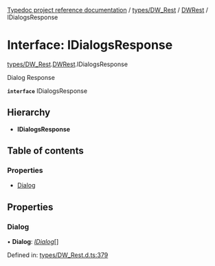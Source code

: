 [Typedoc project reference documentation](../README.md) / [types/DW_Rest](../modules/types_dw_rest.md) / [DWRest](../modules/types_dw_rest.dwrest.md) / IDialogsResponse

# Interface: IDialogsResponse

[types/DW_Rest](../modules/types_dw_rest.md).[DWRest](../modules/types_dw_rest.dwrest.md).IDialogsResponse

Dialog Response

**`interface`** IDialogsResponse

## Hierarchy

* **IDialogsResponse**

## Table of contents

### Properties

- [Dialog](types_dw_rest.dwrest.idialogsresponse.md#dialog)

## Properties

### Dialog

• **Dialog**: [*IDialog*](types_dw_rest.dwrest.idialog.md)[]

Defined in: [types/DW_Rest.d.ts:379](https://github.com/DocuWare/REST-Sample-TS/blob/6171aa8/src/types/DW_Rest.d.ts#L379)

